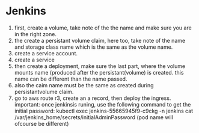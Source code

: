 # Jenkins
1. first, create a volume, take note of the the name and make sure you are in the right zone.
2. the create a persistant volume claim, here too, take note of the name and storage class name which is the same as the volume name.
3. create a service account.
4. create a service
5. then create a deployment, make sure the last part, where the volume mounts name (produced after the persistant(volume) is created. this name can be different than the name passed.
6. also the caim name must be the same as created during persistantvolume claim.
7. go to aws route r3, create an a record, then deploy the ingress.
   important: once jenkinsis runing, use the following command to get the initial password:
   kubectl exec jenkins-55665945f9-c9ckg -n jenkins cat /var/jenkins_home/secrets/initialAdminPassword (pod name will ofcourse be different)
